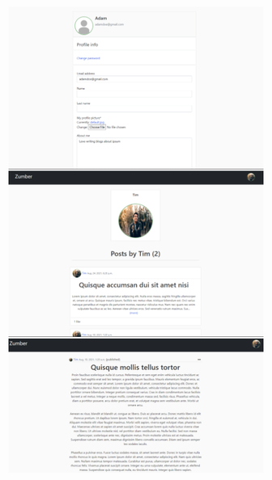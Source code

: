 <img src='media/Image4.png' width="800">
<img src='media/Image2.png' width="1000">
<img src='media/Image3.png' width="1000">
